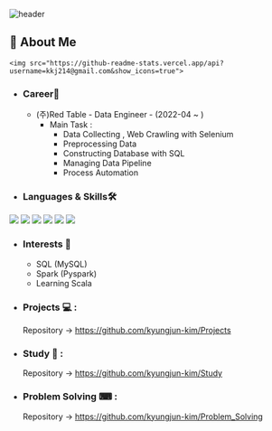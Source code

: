 ![header](https://capsule-render.vercel.app/api?type=waving&color=gradient&height=200&section=header&text=Hi%20I’m%20KyungJun%20Kim%20👋&fontSize=50&animation=fadeIn&fontAlignY=38&desc=%&descAlignY=51&descAlign=62)
## 🌟 About Me 
	<img src="https://github-readme-stats.vercel.app/api?username=kkj214@gmail.com&show_icons=true">
- ### Career🌴
  - (주)Red Table - Data Engineer - (2022-04 ~ )
    - Main Task : 
      - Data Collecting , Web Crawling with Selenium
      - Preprocessing Data
      - Constructing Database with SQL
      - Managing Data Pipeline
      - Process Automation
- ### Languages & Skills🛠️
<div align="left">
	<img src="https://img.shields.io/badge/Python-3776AB?style=flat&logo=Python&logoColor=white" />
	<img src="https://img.shields.io/badge/MySQL-4479A1?style=flat&logo=MySQL&logoColor=white" />
	<img src="https://img.shields.io/badge/Selenium-43B02A?style=flat&logo=Selenium&logoColor=white" />
	<img src="https://img.shields.io/badge/OpenAI-412991?style=flat&logo=OpenAI&logoColor=white" />
	<img src="https://img.shields.io/badge/TensorFlow-FF6F00?style=flat&logo=TensorFlow&logoColor=white" />
	<img src="https://img.shields.io/badge/Apache Spark-E25A1C?style=flat&logo=Apache Spark&logoColor=white" />
</div>

- ### Interests 🚀
  - SQL (MySQL)
  - Spark (Pyspark)
  - Learning Scala

- ### Projects 💻 :
  Repository -> https://github.com/kyungjun-kim/Projects
 
- ### Study 📓 :
  Repository -> https://github.com/kyungjun-kim/Study
  
- ### Problem Solving ⌨ :
  Repository -> https://github.com/kyungjun-kim/Problem_Solving
 
<!---
kyungjun-kim/kyungjun-kim is a ✨ special ✨ repository because its `README.md` (this file) appears on your GitHub profile.
You can click the Preview link to take a look at your changes.
--->

